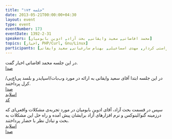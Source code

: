 ```yaml
---
title: "جلسه ۱۷۳"
date: 2013-05-21T00:00:00+04:30
layout: event
type: event
eventNumber: 173
eventDate: 1392-2-31
speakers: [محمد افاضاتی, سعید وایقانی, بحث آزاد, ادوین بابومیان]
topics: [اخبار, PHP/Curl, Gnu/Linux]
participants: [بهنام توکلی کرمانی, محمد درویش, دانیال بهزادی, یه انقلابی, علی رستمی, مریم لاهیجانی, رها فرخی, ادوین بابومیان, الهه آستانه پرست, معین میر جلیلی, هخامنش, سید محمد حسین سجادی منش, امیر خسروجردی, مائده هاتفی, اعظم کیماسی, اعظم قهری, شهرزاد میرزایی, حمیده سادات عظیمی, محمد دماوندی, مهدی صالحی, نسیم آخرتی, ابتسام آخرتی, مهدی کاظمی, سمانه شاه‌محمدی, زهرا اصلانی, سمانه جهاندار, پویا امیری, سید مجید عظیمی, محمدرضا کمالی‌فرد, عطا فتاحی, کوشا اسماعیل‌پور, فردین قمشلو, عرفان امیدفر, کامبیز واحدی, سعید واشقانی فراهانی, پیمان فراهانی, محمد افاضاتی, شاهین وارسته, نوروزی, اسماعیل پارسا, محمدرضا ملکی, علیرضا فرهادی, حامد صالح محمد آبادی, محمد جعفر مشهدی ابراهیم, سید محمد مسعود صدرنژاد, امین کمپانی, صابر راستی کردار, مهدی اسماعیلی, بهنام سارغیانی, سعید وایقانی]
---
```

در این جلسه محمد افاضاتی اخبار گفت.  
[صدا](https://archive.org/details/tehlug_173_news)

در این جلسه ابتدا آقای سعید وایقانی به ارائه در مورد وب‌بات/اسپایدر و بلسد پی‌اچ‌پی/کرل پرداختند.  
[صدا](https://archive.org/details/tehlug_173_php_curl)  
[اسلاید](/events/presentations/173/php_curl)  
[کد](/events/code/173/php_curl.zip)  

سپس در قسمت بحث آزاد، آقای ادوین بابومیان در مورد تجربه‌ی مشکلات واقعی‌ای که درزمینه گنو/لینوکس و نرم افزارهای آزاد برایشان پیش آمده و راه حل‌ این مشکلات به بحث و تبادل نظر با حضار پرداختند.  
[اسلاید](/events/presentations/173/edwin_interactive.odp)  
[صدا](https://archive.org/details/tehlug_173_gnu_linux_problems)